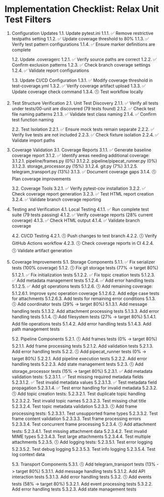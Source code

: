 # Implementation Checklist: Relax Unit Test Filters

1. Configuration Updates
   1.1. Update pytest.ini
        1.1.1. ✅ Remove restrictive testpaths setting
        1.1.2. ✅ Update coverage threshold to 80%
        1.1.3. ✅ Verify test pattern configurations
        1.1.4. ✅ Ensure marker definitions are complete

   1.2. Update .coveragerc
        1.2.1. ✅ Verify source paths are correct
        1.2.2. ✅ Confirm exclusion patterns
        1.2.3. ✅ Check branch coverage settings
        1.2.4. ✅ Validate report configurations

   1.3. Update CI/CD Configuration
        1.3.1. ✅ Modify coverage threshold in test-coverage.yml
        1.3.2. ✅ Verify coverage artifact upload
        1.3.3. ✅ Update coverage check command
        1.3.4. 🕔 Test workflow locally

2. Test Structure Verification
   2.1. Unit Test Discovery
        2.1.1. ✅ Verify all tests under tests/00-unit are discovered (79 tests found)
        2.1.2. ✅ Check test file naming patterns
        2.1.3. ✅ Validate test class naming
        2.1.4. ✅ Confirm test function naming

   2.2. Test Isolation
        2.2.1. ✅ Ensure mock tests remain separate
        2.2.2. ✅ Verify live tests are not included
        2.2.3. ✅ Check fixture isolation
        2.2.4. ✅ Validate import paths

3. Coverage Validation
   3.1. Coverage Reports
        3.1.1. ✅ Generate baseline coverage report
        3.1.2. ✅ Identify areas needing additional coverage:
               3.1.2.1. pipeline/frames.py (0%)
               3.1.2.2. pipeline/pipecat_runner.py (0%)
               3.1.2.3. storage_processor.py (15%)
               3.1.2.4. git.py (7%)
               3.1.2.5. telegram_transport.py (13%)
        3.1.3. ✅ Document coverage gaps
        3.1.4. 🕔 Plan coverage improvements

   3.2. Coverage Tools
        3.2.1. ✅ Verify pytest-cov installation
        3.2.2. ✅ Check coverage report generation
        3.2.3. ✅ Test HTML report creation
        3.2.4. ✅ Validate branch coverage reporting

4. Testing and Verification
   4.1. Local Testing
        4.1.1. ✅ Run complete test suite (79 tests passing)
        4.1.2. ✅ Verify coverage reports (28% current coverage)
        4.1.3. ✅ Check HTML output
        4.1.4. ✅ Validate branch coverage

   4.2. CI/CD Testing
        4.2.1. 🕔 Push changes to test branch
        4.2.2. 🕔 Verify GitHub Actions workflow
        4.2.3. 🕔 Check coverage reports in CI
        4.2.4. 🕔 Validate artifact generation

5. Coverage Improvements
   5.1. Storage Components
        5.1.1. ✅ Fix serializer tests (100% coverage)
        5.1.2. 🕔 Fix git storage tests (77% -> target 80%)
               5.1.2.1. ✅ Fix initialization tests
               5.1.2.2. ✅ Fix topic creation tests
               5.1.2.3. ✅ Add metadata management tests
               5.1.2.4. ✅ Add error handling tests
               5.1.2.5. ✅ Add git operations tests
               5.1.2.6. 🕔 Add remaining coverage:
                       5.1.2.6.1. Improve sync operation coverage
                       5.1.2.6.2. Add edge case tests for attachments
                       5.1.2.6.3. Add tests for remaining error conditions
        5.1.3. 🕔 Add coordinator tests (29% -> target 80%)
               5.1.3.1. Add message handling tests
               5.1.3.2. Add attachment processing tests
               5.1.3.3. Add error handling tests
        5.1.4. 🕔 Add filesystem tests (27% -> target 80%)
               5.1.4.1. Add file operations tests
               5.1.4.2. Add error handling tests
               5.1.4.3. Add path management tests

   5.2. Pipeline Components
        5.2.1. 🕔 Add frames tests (0% -> target 80%)
               5.2.1.1. Add frame processing tests
               5.2.1.2. Add validation tests
               5.2.1.3. Add error handling tests
        5.2.2. 🕔 Add pipecat_runner tests (0% -> target 80%)
               5.2.2.1. Add pipeline execution tests
               5.2.2.2. Add error handling tests
               5.2.2.3. Add state management tests
        5.2.3. 🕔 Add storage_processor tests (15% -> target 80%)
               5.2.3.1. ✅ Add metadata validation tests:
                       5.2.3.1.1. ✅ Test missing required metadata fields
                       5.2.3.1.2. ✅ Test invalid metadata values
                       5.2.3.1.3. ✅ Test metadata field propagation
                       5.2.3.1.4. ✅ Test error handling for invalid metadata
               5.2.3.2. 🕔 Add topic creation tests:
                       5.2.3.2.1. Test duplicate topic handling
                       5.2.3.2.2. Test invalid topic names
                       5.2.3.2.3. Test missing chat title
                       5.2.3.2.4. Test topic metadata validation
               5.2.3.3. 🕔 Add frame processing tests:
                       5.2.3.3.1. Test unsupported frame types
                       5.2.3.3.2. Test frame content validation
                       5.2.3.3.3. Test frame processing errors
                       5.2.3.3.4. Test concurrent frame processing
               5.2.3.4. 🕔 Add attachment tests:
                       5.2.3.4.1. Test missing attachment data
                       5.2.3.4.2. Test invalid MIME types
                       5.2.3.4.3. Test large attachments
                       5.2.3.4.4. Test multiple attachments
               5.2.3.5. 🕔 Add logging tests:
                       5.2.3.5.1. Test error logging
                       5.2.3.5.2. Test debug logging
                       5.2.3.5.3. Test info logging
                       5.2.3.5.4. Test log context data

   5.3. Transport Components
        5.3.1. 🕔 Add telegram_transport tests (13% -> target 80%)
               5.3.1.1. Add message handling tests
               5.3.1.2. Add API interaction tests
               5.3.1.3. Add error handling tests
        5.3.2. 🕔 Add events tests (58% -> target 80%)
               5.3.2.1. Add event processing tests
               5.3.2.2. Add error handling tests
               5.3.2.3. Add state management tests 